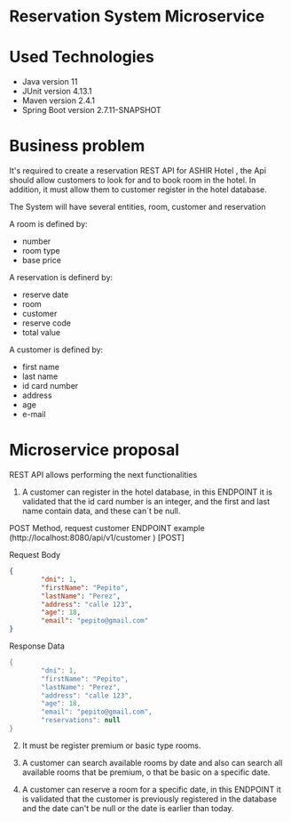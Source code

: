 # Reservation System Microservice

# Used Technologies
- Java version 11
- JUnit version 4.13.1
- Maven version 2.4.1
- Spring Boot version 2.7.11-SNAPSHOT

# Business problem
It's required to create a reservation REST API for ASHIR Hotel , the Api should allow customers to look for and to book room in the hotel. In addition, it must allow them to customer register in the hotel database. 

The System will have several entities, room, customer and reservation

A room is defined by:
- number
- room type
- base price

A reservation is definerd by:
- reserve date
- room
- customer
- reserve code
- total value

A customer is defined by:
- first name
- last name
- id card number
- address
- age
- e-mail

# Microservice proposal

REST API allows performing the next functionalities

1. A customer can register in the hotel database, in this ENDPOINT it is validated that the id card number is an integer, and the first and last name contain data, and these can´t be null.

POST Method, request customer ENDPOINT example (http://localhost:8080/api/v1/customer ) [POST]

Request Body

```json
{
        "dni": 1,
        "firstName": "Pepito",
        "lastName": "Perez",
        "address": "calle 123",
        "age": 18,
        "email": "pepito@gmail.com"
}

```

Response Data

```java {.highlight .highlight-source-java .bg-black}
{
        "dni": 1,
        "firstName": "Pepito",
        "lastName": "Perez",
        "address": "calle 123",
        "age": 18,
        "email": "pepito@gmail.com",
        "reservations": null
}

```

2. It must be register premium or basic type rooms.



3. A customer can search available rooms by date and also can search all available rooms that be premium, o that be basic on a specific date.



4. A customer can reserve a room for a specific date, in this ENDPOINT it is validated that the customer is previously registered in the database and the date can't be null or the date is earlier than today.
